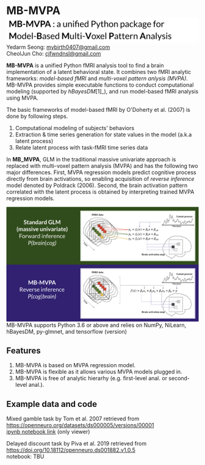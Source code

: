# MB-MVPA <img src="https://github.com/CCS-Lab/project_model_based_fmri/blob/dev0/images/mbmvpa_logo.png" align="right" width="600px">

Yedarm Seong: mybirth0407@gmail.com<br>
CheolJun Cho: cjfwndnsl@gmail.com<br>

**MB-MVPA** is a unified Python fMRI analysis tool to find a brain implementation of a latent behavioral state.
It combines two fMRI analytic frameworks: *model-based fMRI* and *multi-voxel pattern anlysis (MVPA)*. MB-MVPA provides simple executable functions to conduct 
computational modeling (supported by *hBayesDM*[1]_), and run model-based fMRI analysis using MVPA. 

The basic frameworks of model-based fMRI by O'Doherty et al. (2007) is done by following steps.

1) Computational modeling of subjects' behaviors
2) Extraction & time series generation for state values in the model (a.k.a latent process)
3) Relate latent process with task-fMRI time series data

In **MB_MVPA**, GLM in the traditional massive univariate approach is replaced with multi-voxel pattern analysis (MVPA) and has the following two major differences. First, MVPA regression models predict cognitive process directly from brain activations, so enabling acquisition of *reverse inference* model denoted by Poldrack (2006). Second, the brain activation pattern correlated with the latent process is obtained by interpreting trained MVPA regression models.

<img src="https://github.com/CCS-Lab/project_model_based_fmri/blob/dev0/images/framework_comp.png" align="right" width="600px">



MB-MVPA supports Python 3.6 or above and relies on NumPy, NiLearn, hBayesDM, py-glmnet, and tensorflow (version)

Features
--------

1. MB-MVPA is based on MVPA regression model.
2. MB-MVPA is flexible as it allows various MVPA models plugged in.
3. MB-MVPA is free of analytic hierarhy (e.g. first-level anal. or second-level anal.).


## Example data and code

Mixed gamble task by Tom et al. 2007 retrieved from https://openneuro.org/datasets/ds000005/versions/00001<br>
[ipynb notebook link](https://nbviewer.jupyter.org/gist/mybirth0407/58c2f854a8b8790acfb525abedd92571#file-tom_mvpa_model_based_fmri-ipynb) (only viewer)

Delayed discount task by Piva et al. 2019 retrieved from https://doi.org/10.18112/openneuro.ds001882.v1.0.5<br>
notebook: TBU
